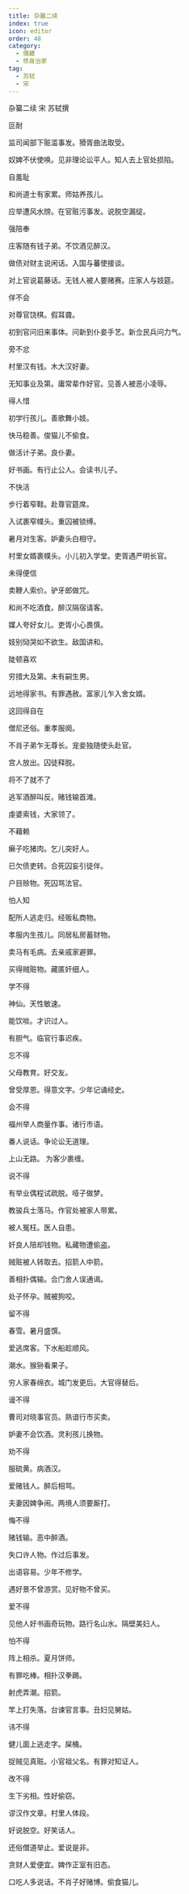 ```yaml
---
title: 杂纂二续
index: true
icon: editor
order: 48
category:
  - 儒藏
  - 修身治家
tag:
  - 苏轼
  - 宋
---
```


杂纂二续 宋 苏轼撰  

叵耐  

监司闻部下赃滥事发。猾胥曲法取受。  

奴婢不伏使唤。见非理论讼平人。知人去上官处损陷。  

自羞耻  

和尚道士有家累。师姑养孩儿。  

应举遭风水牓。在官赃污事发。说脱空漏绽。  

强陪奉  

庄客随有钱子弟。不饮酒见醉汉。  

做债对财主说闲话。入国与蕃使接谈。  

对上官说葛藤话。无钱人被人要赌赛。庄家人与妓筵。  

佯不会  

对尊官饶棋。假耳聋。  

初到官问旧来事体。问新到仆妾手艺。新佥民兵问力气。  

旁不忿  

村里汉有钱。木大汉好妻。  

无知事业及第。庸常辈作好官。见善人被恶小凌辱。  

得人惜  

初学行孩儿。善歌舞小妓。  

快马稳善。俊猫儿不偷食。  

做活计子弟。良仆妻。  

好书画。有行止公人。会读书儿子。  

不快活  

步行着窄鞋。赴尊官筵席。  

入试裹窄幞头。重囚被锁缚。  

暑月对生客。妒妻头白相守。  

村里女婿裹幞头。小儿初入学堂。吏胥遇严明长官。  

未得便信  

卖鞭人索价。驴牙郎做咒。  

和尚不吃酒食。醉汉隔宿请客。  

媒人夸好女儿。吏胥小心畏慎。  

妓别恸哭如不欲生。敌国讲和。  

陡顿喜欢  

穷措大及第。未有嗣生男。  

远地得家书。有罪遇赦。富家儿乍入舍女婿。  

这回得自在  

僧尼还俗。重孝服阕。  

不肖子弟乍无尊长。宠妾独随使头赴官。  

宫人放出。囚徒释脱。  

将不了就不了  

逃军酒醉叫反。赌钱输首滩。  

虔婆索钱，大家领了。  

不藉赖  

癞子吃猪肉。乞儿突好人。  

已欠债吏转。合死囚妄引徒伴。  

户目赊物。死囚骂法官。  

怕人知  

配所人逃走归。经贩私商物。  

孝服内生孩儿。同居私房蓄财物。  

卖马有毛病。去亲戚家避罪。  

买得贼赃物。藏匿奸细人。  

学不得  

神仙。天性敏速。  

能饮啖。才识过人。  

有胆气。临官行事迟疾。  

忘不得  

父母教育。好交友。  

曾受厚恩。得意文字。少年记诵经史。  

会不得  

福州举人商量作事。诸行市语。  

番人说话。争论讼无道理。  

上山无路。  为客少裹缠。  

说不得  

有举业偶程试疏脱。哑子做梦。  

教骏兵士落马。作官处被家人带累。  

被人冤枉。医人自患。  

奸良人陪却钱物。私藏物遭偷盗。  

贼赃被人转取去。招箭人中箭。  

善相扑偶输。合门舍人误通谒。  

处子怀孕。贼被狗咬。  

留不得  

春雪。暑月盛馔。  

爱逃席客。下水船趁顺风。  

潮水。猴狲看果子。  

穷人家春绵衣。城门发更后。大官得替后。  

谩不得  

曹司对晓事官员。熟谙行市买卖。  

妒妻不会饮酒。灵利孩儿换物。  

劝不得  

服硫黄。病酒汉。  

爱赌钱人。醉后相骂。  

夫妻因婢争闹。两境人须要厮打。  

悔不得  

赌钱输。恶中醉酒。  

失口许人物。作过后事发。  

出语容易。少年不修学。  

遇好景不曾游赏。见好物不曾买。  

爱不得  

见他人好书画奇玩物。路行名山水。隔壁美妇人。  

怕不得  

阵上相杀。夏月饼师。  

有罪吃棒。相扑汉拳踢。  

射虎弄潮。招箭。  

竿上打失落。台谏官言事。丑妇见舅姑。  

讳不得  

健儿面上逃走字。屎桶。  

捉贼见真赃。小官祖父名。有罪对知证人。  

改不得  

生下劣相。性好偷窃。  

谬汉作文章。村里人体段。  

好说脱空。好笑话人。  

还俗僧道举止。爱说是非。  

贪财人爱便宜。婢作正室有旧态。  

口吃人多说话。不肖子好赌博。偷食猫儿。  
